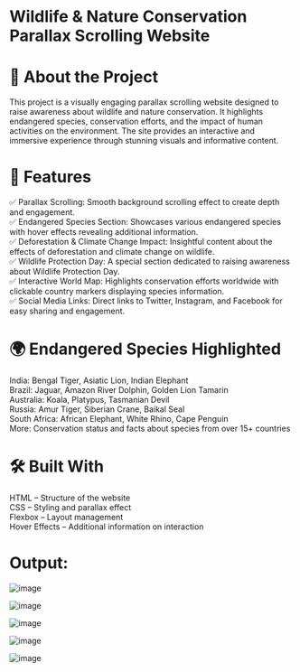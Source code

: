 # Wildlife & Nature Conservation Parallax Scrolling Website      

# 📖 About the Project
This project is a visually engaging parallax scrolling website designed to raise awareness about wildlife and nature conservation. It highlights endangered species, conservation efforts, and the impact of human activities on the environment. The site provides an interactive and immersive experience through stunning visuals and informative content.

# 🚀 Features 
✅ Parallax Scrolling: Smooth background scrolling effect to create depth and engagement.                                
✅ Endangered Species Section: Showcases various endangered species with hover effects revealing additional information.                     
✅ Deforestation & Climate Change Impact: Insightful content about the effects of deforestation and climate change on wildlife.                    
✅ Wildlife Protection Day: A special section dedicated to raising awareness about Wildlife Protection Day.                                  
✅ Interactive World Map: Highlights conservation efforts worldwide with clickable country markers displaying species information.                         
✅ Social Media Links: Direct links to Twitter, Instagram, and Facebook for easy sharing and engagement.                              

# 🌍 Endangered Species Highlighted                            
India: Bengal Tiger, Asiatic Lion, Indian Elephant                              
Brazil: Jaguar, Amazon River Dolphin, Golden Lion Tamarin                           
Australia: Koala, Platypus, Tasmanian Devil                      
Russia: Amur Tiger, Siberian Crane, Baikal Seal                           
South Africa: African Elephant, White Rhino, Cape Penguin                           
More: Conservation status and facts about species from over 15+ countries                               

# 🛠️ Built With                              
HTML – Structure of the website                               
CSS – Styling and parallax effect                               
Flexbox – Layout management                                 
Hover Effects – Additional information on interaction                                    

# Output:                                 
![image](https://github.com/user-attachments/assets/01236e1f-e17c-4560-9806-d75c6e0a3f5e)                       


![image](https://github.com/user-attachments/assets/66d5508c-b274-4d10-adc8-eb7e98248792)                                      

  
![image](https://github.com/user-attachments/assets/45183e58-b1ef-401b-b372-9856c1644b88)                          

  
![image](https://github.com/user-attachments/assets/da92e546-1d3f-463b-bcc4-350885fef3d4)                 

  
![image](https://github.com/user-attachments/assets/844b1f08-83a0-40c7-9974-fa57631cb364)                             






